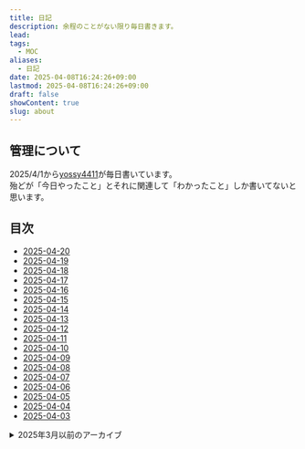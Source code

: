 ```yaml
---
title: 日記
description: 余程のことがない限り毎日書きます。
lead: 
tags:
  - MOC
aliases:
  - 日記
date: 2025-04-08T16:24:26+09:00
lastmod: 2025-04-08T16:24:26+09:00
draft: false
showContent: true
slug: about
---
```

## 管理について
2025/4/1から[yossy4411](../私について.md)が毎日書いています。  
殆どが「今日やったこと」とそれに関連して「わかったこと」しか書いてないと思います。

## 目次
- [2025-04-20](2025-04-20.md)
- [2025-04-19](2025-04-19.md)
- [2025-04-18](2025-04-18.md)
- [2025-04-17](2025-04-17.md)
- [2025-04-16](2025-04-16.md)
- [2025-04-15](2025-04-15.md)
- [2025-04-14](2025-04-14.md)
- [2025-04-13](2025-04-13.md)
- [2025-04-12](2025-04-12.md)
- [2025-04-11](2025-04-11.md)
- [2025-04-10](2025-04-10.md)
- [2025-04-09](2025-04-09.md)
- [2025-04-08](2025-04-08.md)
- [2025-04-07](2025-04-07.md)
- [2025-04-06](2025-04-06.md)
- [2025-04-05](2025-04-05.md)
- [2025-04-04](2025-04-04.md)
- [2025-04-03](2025-04-03.md)
<details> 
<summary>2025年3月以前のアーカイブ</summary>
ここには何もありません。
</details>
